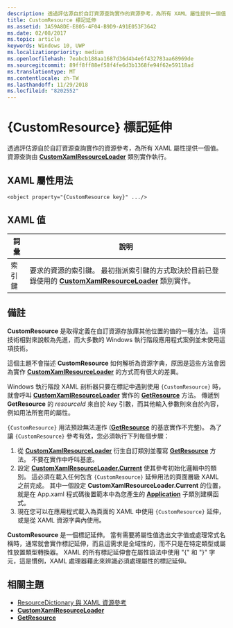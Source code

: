 ```yaml
---
description: 透過評估源自於自訂資源查詢實作的資源參考，為所有 XAML 屬性提供一個值。 資源查詢由 CustomXamlResourceLoader 類別實作執行。
title: CustomResource 標記延伸
ms.assetid: 3A59A8DE-E805-4F04-B9D9-A91E053F3642
ms.date: 02/08/2017
ms.topic: article
keywords: Windows 10, UWP
ms.localizationpriority: medium
ms.openlocfilehash: 7eabcb188aa1687d36d4b4e6f432783aa68969de
ms.sourcegitcommit: 89ff8ff88ef58f4fe6d3b1368fe94f62e59118ad
ms.translationtype: MT
ms.contentlocale: zh-TW
ms.lasthandoff: 11/29/2018
ms.locfileid: "8202552"
---
```

# <a name="customresource-markup-extension"></a>{CustomResource} 標記延伸


透過評估源自於自訂資源查詢實作的資源參考，為所有 XAML 屬性提供一個值。 資源查詢由 [**CustomXamlResourceLoader**](https://msdn.microsoft.com/library/windows/apps/br243327) 類別實作執行。

## <a name="xaml-attribute-usage"></a>XAML 屬性用法

``` syntax
<object property="{CustomResource key}" .../>
```

## <a name="xaml-values"></a>XAML 值

| 詞彙 | 說明 |
|------|-------------|
| 索引鍵 | 要求的資源的索引鍵。 最初指派索引鍵的方式取決於目前已登錄使用的 [**CustomXamlResourceLoader**](https://msdn.microsoft.com/library/windows/apps/br243327) 類別實作。 |

## <a name="remarks"></a>備註

**CustomResource** 是取得定義在自訂資源存放庫其他位置的值的一種方法。 這項技術相對來說較為先進，而大多數的 Windows 執行階段應用程式案例並未使用這項技術。

這個主題不會描述 **CustomResource** 如何解析為資源字典，原因是這些方法會因為實作 [**CustomXamlResourceLoader**](https://msdn.microsoft.com/library/windows/apps/br243327) 的方式而有很大的差異。

Windows 執行階段 XAML 剖析器只要在標記中遇到使用 `{CustomResource}` 時，就會呼叫 [**CustomXamlResourceLoader**](https://msdn.microsoft.com/library/windows/apps/br243327) 實作的 [**GetResource**](https://msdn.microsoft.com/library/windows/apps/br243340) 方法。 傳遞到 **GetResource** 的 *resourceId* 來自於 *key* 引數，而其他輸入參數則來自於內容，例如用法所套用的屬性。

`{CustomResource}` 用法預設無法運作 ([**GetResource**](https://msdn.microsoft.com/library/windows/apps/br243340) 的基底實作不完整)。 為了讓 `{CustomResource}` 參考有效，您必須執行下列每個步驟：

1.  從 [**CustomXamlResourceLoader**](https://msdn.microsoft.com/library/windows/apps/br243327) 衍生自訂類別並覆寫 [**GetResource**](https://msdn.microsoft.com/library/windows/apps/br243340) 方法。 不要在實作中呼叫基底。
2.  設定 [**CustomXamlResourceLoader.Current**](https://msdn.microsoft.com/library/windows/apps/br243328) 使其參考初始化邏輯中的類別。 這必須在載入任何包含 `{CustomResource}` 延伸用法的頁面層級 XAML 之前完成。 其中一個設定 **CustomXamlResourceLoader.Current** 的位置，就是在 App.xaml 程式碼後置範本中為您產生的 [**Application**](https://msdn.microsoft.com/library/windows/apps/br242324) 子類別建構函式。
3.  現在您可以在應用程式載入為頁面的 XAML 中使用 `{CustomResource}` 延伸，或是從 XAML 資源字典內使用。

**CustomResource** 是一個標記延伸。 當有需要將屬性值逸出文字值或處理常式名稱時，通常就會實作標記延伸，而且這需求是全域性的，而不只是在特定類型或屬性放置類型轉換器。 XAML 的所有標記延伸會在屬性語法中使用 "\{" 和 "\}" 字元，這是慣例，XAML 處理器藉此來辨識必須處理屬性的標記延伸。

## <a name="related-topics"></a>相關主題

* [ResourceDictionary 與 XAML 資源參考](https://msdn.microsoft.com/library/windows/apps/mt187273)
* [**CustomXamlResourceLoader**](https://msdn.microsoft.com/library/windows/apps/br243327)
* [**GetResource**](https://msdn.microsoft.com/library/windows/apps/br243340)

